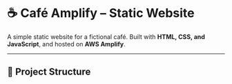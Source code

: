 # ☕ Café Amplify – Static Website

A simple static website for a fictional café. Built with **HTML, CSS, and JavaScript**, and hosted on **AWS Amplify**.

---

## 📂 Project Structure
